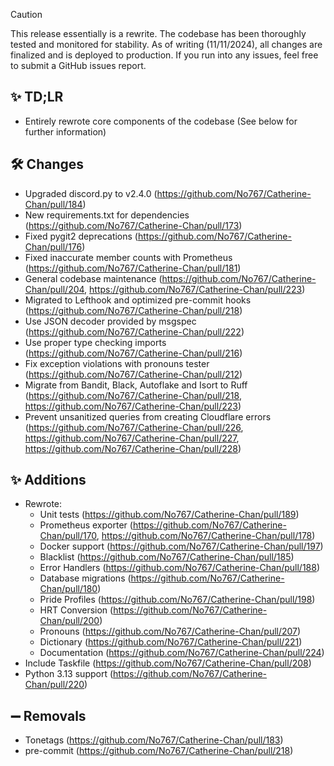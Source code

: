 > [!CAUTION]
> This release essentially is a rewrite.
> The codebase has been thoroughly tested and monitored for stability.
> As of writing (11/11/2024), all changes are finalized and is deployed to production.
> If you run into any issues, feel free to submit a GitHub issues report.

## ✨ TD;LR

- Entirely rewrote core components of the codebase (See below for further information)

## 🛠️ Changes

- Upgraded discord.py to v2.4.0 (https://github.com/No767/Catherine-Chan/pull/184)
- New requirements.txt for dependencies (https://github.com/No767/Catherine-Chan/pull/173)
- Fixed pygit2 deprecations (https://github.com/No767/Catherine-Chan/pull/176)
- Fixed inaccurate member counts with Prometheus (https://github.com/No767/Catherine-Chan/pull/181)
- General codebase maintenance (https://github.com/No767/Catherine-Chan/pull/204, https://github.com/No767/Catherine-Chan/pull/223)
- Migrated to Lefthook and optimized pre-commit hooks (https://github.com/No767/Catherine-Chan/pull/218)
- Use JSON decoder provided by msgspec (https://github.com/No767/Catherine-Chan/pull/222)
- Use proper type checking imports (https://github.com/No767/Catherine-Chan/pull/216)
- Fix exception violations with pronouns tester (https://github.com/No767/Catherine-Chan/pull/212)
- Migrate from Bandit, Black, Autoflake and Isort to Ruff (https://github.com/No767/Catherine-Chan/pull/218, https://github.com/No767/Catherine-Chan/pull/223)
- Prevent unsanitized queries from creating Cloudflare errors (https://github.com/No767/Catherine-Chan/pull/226, https://github.com/No767/Catherine-Chan/pull/227, https://github.com/No767/Catherine-Chan/pull/228)

## ✨ Additions

- Rewrote:
  - Unit tests (https://github.com/No767/Catherine-Chan/pull/189)
  - Prometheus exporter (https://github.com/No767/Catherine-Chan/pull/170, https://github.com/No767/Catherine-Chan/pull/178)
  - Docker support (https://github.com/No767/Catherine-Chan/pull/197)
  - Blacklist (https://github.com/No767/Catherine-Chan/pull/185)
  - Error Handlers (https://github.com/No767/Catherine-Chan/pull/188)
  - Database migrations (https://github.com/No767/Catherine-Chan/pull/180)
  - Pride Profiles (https://github.com/No767/Catherine-Chan/pull/198)
  - HRT Conversion (https://github.com/No767/Catherine-Chan/pull/200)
  - Pronouns (https://github.com/No767/Catherine-Chan/pull/207)
  - Dictionary (https://github.com/No767/Catherine-Chan/pull/221)
  - Documentation (https://github.com/No767/Catherine-Chan/pull/224)
- Include Taskfile (https://github.com/No767/Catherine-Chan/pull/208)
- Python 3.13 support (https://github.com/No767/Catherine-Chan/pull/220)

## ➖ Removals

- Tonetags (https://github.com/No767/Catherine-Chan/pull/183)
- pre-commit (https://github.com/No767/Catherine-Chan/pull/218)
